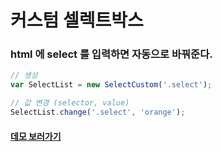 # 커스텀 셀렉트박스

### html 에 select 를 입력하면 자동으로 바꿔준다.

```javascript
// 생성
var SelectList = new SelectCustom('.select');

// 값 변경 (selector, value)
SelectList.change('.select', 'orange');
```

#### <a href="http://seonn.dothome.co.kr/select-custom/" target="_blank">데모 보러가기</a>
